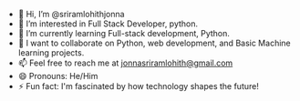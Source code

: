 - 👋 Hi, I’m @sriramlohithjonna
- 👀 I’m interested in Full Stack Developer, python.
- 🌱 I’m currently learning Full-stack development, Python.
- 💞️ I want to collaborate on Python, web development, and Basic Machine learning projects.
- 📫 Feel free to reach me at jonnasriramlohith@gmail.com
- 😄 Pronouns: He/Him
- ⚡ Fun fact: I'm fascinated by how technology shapes the future!


<!---
sriramlohithjonna/sriramlohithjonna is a ✨ special ✨ repository because its `README.md` (this file) appears on your GitHub profile.
You can click the Preview link to take a look at your changes.
--->
